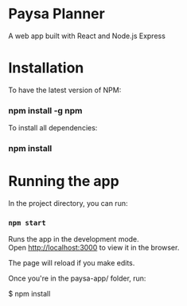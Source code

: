 # Paysa Planner

A web app built with React and Node.js Express

# Installation

To have the latest version of NPM: 
### npm install -g npm

To install all dependencies:
### npm install


# Running the app
In the project directory, you can run:

### `npm start`

Runs the app in the development mode.<br />
Open [http://localhost:3000](http://localhost:3000) to view it in the browser.

The page will reload if you make edits.<br />

Once you're in the paysa-app/ folder,
run:

$ npm install


